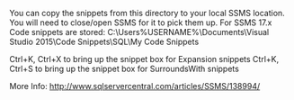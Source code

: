 You can copy the snippets from this directory to your local SSMS location. You will need to close/open SSMS for it to pick them up.
For SSMS 17.x Code snippets are stored: C:\Users\%USERNAME%\Documents\Visual Studio 2015\Code Snippets\SQL\My Code Snippets

Ctrl+K, Ctrl+X to bring up the snippet box for Expansion snippets
Ctrl+K, Ctrl+S to bring up the snippet box for SurroundsWith snippets
	
	
More Info: http://www.sqlservercentral.com/articles/SSMS/138994/
	
